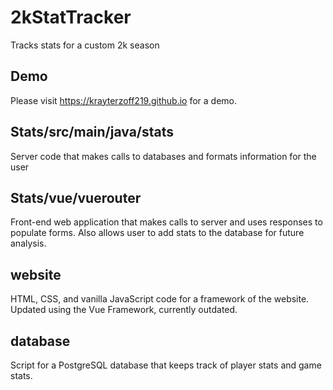 # 2kStatTracker
Tracks stats for a custom 2k season

## Demo

Please visit https://krayterzoff219.github.io for a demo.



## Stats/src/main/java/stats

Server code that makes calls to databases and formats information for the user


## Stats/vue/vuerouter

Front-end web application that makes calls to server and uses responses to populate forms. Also allows user to add stats to the database for future analysis.

## website

HTML, CSS, and vanilla JavaScript code for a framework of the website. Updated using the Vue Framework, currently outdated.


## database

Script for a PostgreSQL database that keeps track of player stats and game stats.
